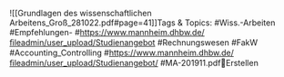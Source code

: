 
![[Grundlagen des wissenschaftlichen Arbeitens_Groß_281022.pdf#page=41]]Tags & Topics:
   #Wiss.-Arbeiten
   #Empfehlungen-
   #https://www.mannheim.dhbw.de/ﬁleadmin/user_upload/Studienangebot
   #Rechnungswesen
   #FakW
   #Accounting_Controlling
   #https://www.mannheim.dhbw.de/ﬁleadmin/user_upload/Studienangebot/
   #MA-201911.pdfErstellen